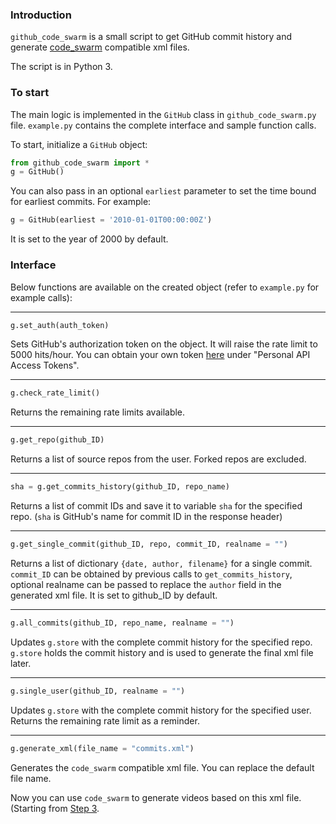 ### Introduction
`github_code_swarm` is a small script to get GitHub commit history and generate [code_swarm](https://code.google.com/p/codeswarm/) compatible xml files.

The script is in Python 3.

### To start 
The main logic is implemented in the `GitHub` class in `github_code_swarm.py` file. `example.py` contains the complete interface and sample function calls.

To start, initialize a `GitHub` object:

```python
from github_code_swarm import *
g = GitHub()
```

You can also pass in an optional `earliest` parameter to set the time bound for earliest commits. For example:

```python
g = GitHub(earliest = '2010-01-01T00:00:00Z')
```

It is set to the year of 2000 by default.

### Interface

Below functions are available on the created object (refer to `example.py` for example calls):

- - -

```python
g.set_auth(auth_token)
```

Sets GitHub's authorization token on the object. It will raise the rate limit to 5000 hits/hour. You can obtain your own token [here](https://github.com/settings/applications) under "Personal API Access Tokens".

- - - 

```python
g.check_rate_limit()
```

Returns the remaining rate limits available.

- - - 

```python
g.get_repo(github_ID)
```

Returns a list of source repos from the user. Forked repos are excluded.

- - -

```python
sha = g.get_commits_history(github_ID, repo_name)
```

Returns a list of commit IDs and save it to variable `sha` for the specified repo. (`sha` is GitHub's name for commit ID in the response header) 

- - -

```python
g.get_single_commit(github_ID, repo, commit_ID, realname = "")
```

Returns a list of dictionary `{date, author, filename}` for a single commit. `commit_ID` can be obtained by previous calls to `get_commits_history`, optional realname can be passed to replace the `author` field in the generated xml file. It is set to github_ID by default.

- - -

```python
g.all_commits(github_ID, repo_name, realname = "")
```

Updates `g.store` with the complete commit history for the specified repo. `g.store` holds the commit history and is used to generate the final xml file later.

- - -

```python
g.single_user(github_ID, realname = "")
```

Updates `g.store` with the complete commit history for the specified user. Returns the remaining rate limit as a reminder. 

- - -

```python
g.generate_xml(file_name = "commits.xml")
```

Generates the `code_swarm` compatible xml file. You can replace the default file name.

Now you can use `code_swarm` to generate videos based on this xml file. (Starting from [Step 3](https://code.google.com/p/codeswarm/wiki/GeneratingAVideo).
